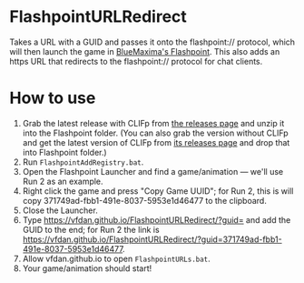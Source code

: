 # FlashpointURLRedirect
Takes a URL with a GUID and passes it onto the flashpoint:// protocol, which will then launch the game in [BlueMaxima's Flashpoint](https://bluemaxima.org/flashpoint/). This also adds an https URL that redirects to the flashpoint:// protocol for chat clients.

# How to use
1. Grab the latest release with CLIFp from [the releases page](https://github.com/VFDan/FlashpointURLRedirect/releases) and unzip it into the Flashpoint folder. (You can also grab the version without CLIFp and get the latest version of CLIFp from [its releases page](https://github.com/oblivioncth/CLIFp/releases/tag/v0.4) and drop that into Flashpoint folder.)
2. Run `FlashpointAddRegistry.bat`.
3. Open the Flashpoint Launcher and find a game/animation — we'll use Run 2 as an example.
4. Right click the game and press "Copy Game UUID"; for Run 2, this is will copy 371749ad-fbb1-491e-8037-5953e1d46477 to the clipboard.
5. Close the Launcher.
6. Type https://vfdan.github.io/FlashpointURLRedirect/?guid= and add the GUID to the end; for Run 2 the link is https://vfdan.github.io/FlashpointURLRedirect/?guid=371749ad-fbb1-491e-8037-5953e1d46477.
7. Allow vfdan.github.io to open `FlashpointURLs.bat`.
8. Your game/animation should start!
